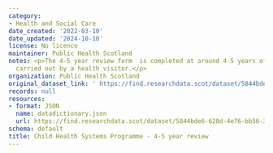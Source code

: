 ```yaml
---
category:
- Health and Social Care
date_created: '2022-03-10'
date_updated: '2024-10-10'
license: No licence
maintainer: Public Health Scotland
notes: <p>The 4-5 year review form  is completed at around 4-5 years of age and is
  carried out by a health visitor.</p>
organization: Public Health Scotland
original_dataset_link: ' https://find.researchdata.scot/dataset/5844bde6-628d-4e76-bb56-3534e2728eb6'
records: null
resources:
- format: JSON
  name: datadictionary.json
  url: https://find.researchdata.scot/dataset/5844bde6-628d-4e76-bb56-3534e2728eb6/resource/5844bde6-628d-4e76-bb56-3534e2728eb6/download/datadictionary.json
schema: default
title: Child Health Systems Programme - 4-5 year review
---
```

